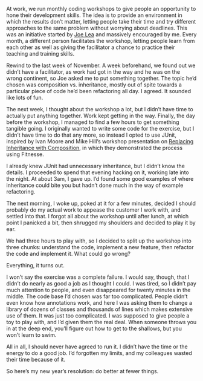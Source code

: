 <!--
id: 71841647264
link: http://monospacedmonologues.com/post/71841647264/new-years-resolution
slug: new-years-resolution
date: Wed Jan 01 2014 12:41:01 GMT+0000 (GMT)
publish: 2014-01-01
tags: 
title: New Year's Resolution
-->


At work, we run monthly coding workshops to give people an opportunity
to hone their development skills. The idea is to provide an environment
in which the results don’t matter, letting people take their time and
try different approaches to the same problem without worrying about
deadlines. This was an initiative started by [Joe
Lea](https://twitter.com/JoeLea) and massively encouraged by me. Every
month, a different person facilitates the workshop, letting people learn
from each other as well as giving the facilitator a chance to practice
their teaching and training skills.

Rewind to the last week of November. A week beforehand, we found out we
didn’t have a facilitator, as work had got in the way and he was on the
wrong continent, so Joe asked me to put something together. The topic
he’d chosen was composition vs. inheritance, mostly out of spite towards
a particular piece of code he’d been refactoring all day. I agreed. It
sounded like lots of fun.

The next week, I thought about the workshop a lot, but I didn’t have
time to actually put anything together. Work kept getting in the way.
Finally, the day before the workshop, I managed to find a few hours to
get something tangible going. I originally wanted to write some code for
the exercise, but I didn’t have time to do that any more, so instead I
opted to use JUnit, inspired by Ivan Moore and Mike Hill’s workshop
presentation on [Replacing Inheritance with
Composition](https://github.com/hillmlogica/inheritance-to-composition),
in which they demonstrated the process using Fitnesse.

I already knew JUnit had unnecessary inheritance, but I didn’t know the
details. I proceeded to spend that evening hacking on it, working late
into the night. At about 3am, I gave up. I’d found some good examples of
where inheritance could bite you but hadn’t done much in the way of
example refactoring.

The next morning, I woke up, poked at it for a few minutes, decided I
should probably do my actual work to appease the customer I work with,
and settled into that. I forgot all about the workshop until after
lunch, at which point I panicked a bit, then shrugged my shoulders and
decided to play it by ear.

We had three hours to play with, so I decided to split up the workshop
into three chunks: understand the code, implement a new feature, then
refactor the code and implement it. What could go wrong?

Everything, it turns out.

I won’t say the exercise was a complete failure. I would say, though,
that I didn’t do nearly as good a job as I thought I could. I was tired,
so I didn’t pay much attention to people, and even disappeared for
twenty minutes in the middle. The code base I’d chosen was far too
complicated. People didn’t even know how annotations work, and here I
was asking them to change a library of dozens of classes and thousands
of lines which makes extensive use of them. It was just too complicated.
I was supposed to give people a toy to play with, and I’d given them the
real deal. When someone throws you in at the deep end, you’ll figure out
how to get to the shallows, but you won’t learn to swim.

All in all, I should never have agreed to run it. I didn’t have the time
or the energy to do a good job. I’d forgotten my limits, and my
colleagues wasted their time because of it.

So here’s my new year’s resolution: do better at fewer things.

